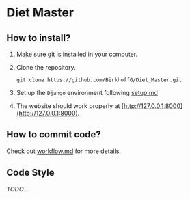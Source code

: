 # Diet Master

## How to install?

1. Make sure [git](https://git-scm.com/downloads) is installed in your computer.

2. Clone the repository.

   ```
   git clone https://github.com/BirkhoffG/Diet_Master.git
   ```

3. Set up the `Django` environment following [setup.md](./docs/setup.,md)

4. The website should work properly at [http://127.0.0.1:8000](http://127.0.0.1:8000).

## How to commit code?

Check out [workflow.md](./docs/workflow.,md) for more details.

## Code Style

*TODO*...

